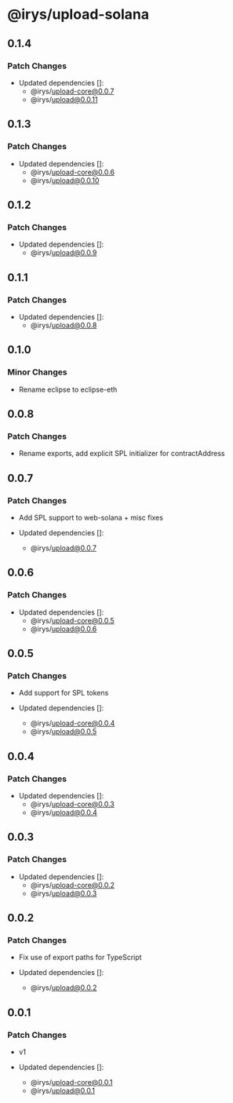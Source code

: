 # @irys/upload-solana

## 0.1.4

### Patch Changes

- Updated dependencies []:
  - @irys/upload-core@0.0.7
  - @irys/upload@0.0.11

## 0.1.3

### Patch Changes

- Updated dependencies []:
  - @irys/upload-core@0.0.6
  - @irys/upload@0.0.10

## 0.1.2

### Patch Changes

- Updated dependencies []:
  - @irys/upload@0.0.9

## 0.1.1

### Patch Changes

- Updated dependencies []:
  - @irys/upload@0.0.8

## 0.1.0

### Minor Changes

- Rename eclipse to eclipse-eth

## 0.0.8

### Patch Changes

- Rename exports, add explicit SPL initializer for contractAddress

## 0.0.7

### Patch Changes

- Add SPL support to web-solana + misc fixes

- Updated dependencies []:
  - @irys/upload@0.0.7

## 0.0.6

### Patch Changes

- Updated dependencies []:
  - @irys/upload-core@0.0.5
  - @irys/upload@0.0.6

## 0.0.5

### Patch Changes

- Add support for SPL tokens

- Updated dependencies []:
  - @irys/upload-core@0.0.4
  - @irys/upload@0.0.5

## 0.0.4

### Patch Changes

- Updated dependencies []:
  - @irys/upload-core@0.0.3
  - @irys/upload@0.0.4

## 0.0.3

### Patch Changes

- Updated dependencies []:
  - @irys/upload-core@0.0.2
  - @irys/upload@0.0.3

## 0.0.2

### Patch Changes

- Fix use of export paths for TypeScript

- Updated dependencies []:
  - @irys/upload@0.0.2

## 0.0.1

### Patch Changes

- v1

- Updated dependencies []:
  - @irys/upload-core@0.0.1
  - @irys/upload@0.0.1
